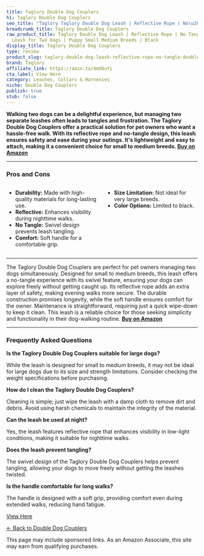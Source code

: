 ```yaml
---
title: Taglory Double Dog Couplers
h1: Taglory Double Dog Couplers
seo_title: "Taglory Taglory Double Dog Leash | Reflective Rope | No\u2026"
breadcrumb_title: Taglory Double Dog Couplers
raw_product_title: Taglory Double Dog Leash | Reflective Rope | No Tangle | Double
  Leash for Two Dogs | Puppy Small Medium Breeds | Black
display_title: Taglory Double Dog Couplers
type: review
product_slug: taglory-double-dog-leash-reflective-rope-no-tangle-double-leash-for-two-def54d26
brand: Taglory
affiliate_link: https://amzn.to/4mO8uYi
cta_label: View Here
category: Leashes, Collars & Harnesses
niche: Double Dog Couplers
publish: true
stub: false
---
```


<div id="intro" class="full-width">
  <p><strong>Walking two dogs can be a delightful experience, but managing two separate leashes often leads to tangles and frustration. The Taglory Double Dog Couplers offer a practical solution for pet owners who want a hassle-free walk. With its reflective rope and no-tangle design, this leash ensures safety and ease during your outings. It's lightweight and easy to attach, making it a convenient choice for small to medium breeds. </strong><a href="https://amzn.to/4mO8uYi" rel="nofollow sponsored noopener" target="_blank"><strong>Buy on Amazon</strong></a></p>
</div>

<hr />
<h3 id="pros-cons">Pros and Cons</h3>
<div class="pc-grid" style="display:grid;grid-template-columns:1fr 1fr;gap:16px;">
  <ul>
    <li><strong>Durability:</strong> Made with high-quality materials for long-lasting use.</li>
    <li><strong>Reflective:</strong> Enhances visibility during nighttime walks.</li>
    <li><strong>No Tangle:</strong> Swivel design prevents leash tangling.</li>
    <li><strong>Comfort:</strong> Soft handle for a comfortable grip.</li>
  </ul>
  <ul>
    <li><strong>Size Limitation:</strong> Not ideal for very large breeds.</li>
    <li><strong>Color Options:</strong> Limited to black.</li>
  </ul>
</div>
<hr />

<div class="full-width">
  <p>The Taglory Double Dog Couplers are perfect for pet owners managing two dogs simultaneously. Designed for small to medium breeds, this leash offers a no-tangle experience with its swivel feature, ensuring your dogs can explore freely without getting caught up. Its reflective rope adds an extra layer of safety, making evening walks more secure. The durable construction promises longevity, while the soft handle ensures comfort for the owner. Maintenance is straightforward, requiring just a quick wipe-down to keep it clean. This leash is a reliable choice for those seeking simplicity and functionality in their dog-walking routine. <a href="https://amzn.to/4mO8uYi" rel="nofollow sponsored noopener" target="_blank"><strong>Buy on Amazon</strong></a></p>
</div>

<hr />
<h3 id="faqs">Frequently Asked Questions</h3>

<p><strong>Is the Taglory Double Dog Couplers suitable for large dogs?</strong></p>
<p>While the leash is designed for small to medium breeds, it may not be ideal for large dogs due to its size and strength limitations. Consider checking the weight specifications before purchasing.</p>

<p><strong>How do I clean the Taglory Double Dog Couplers?</strong></p>
<p>Cleaning is simple; just wipe the leash with a damp cloth to remove dirt and debris. Avoid using harsh chemicals to maintain the integrity of the material.</p>

<p><strong>Can the leash be used at night?</strong></p>
<p>Yes, the leash features reflective rope that enhances visibility in low-light conditions, making it suitable for nighttime walks.</p>

<p><strong>Does the leash prevent tangling?</strong></p>
<p>The swivel design of the Taglory Double Dog Couplers helps prevent tangling, allowing your dogs to move freely without getting the leashes twisted.</p>

<p><strong>Is the handle comfortable for long walks?</strong></p>
<p>The handle is designed with a soft grip, providing comfort even during extended walks, reducing hand fatigue.</p>
<p><a class="btn" href="https://amzn.to/4mO8uYi" target="_blank" rel="nofollow sponsored noopener">View Here</a></p>
<p><a href="/roundups/leashes-collars-harnesses/double-dog-couplers/">← Back to Double Dog Couplers</a></p>
<aside class="disclosure">This page may include sponsored links. As an Amazon Associate, this site may earn from qualifying purchases.</aside>
